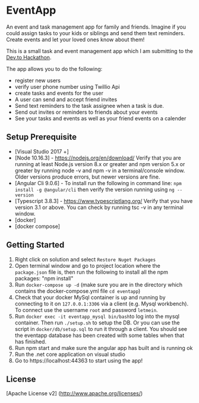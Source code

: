 # EventApp
An event and task management app for family and friends. Imagine if you could assign tasks to your kids or siblings and send them text reminders. Create events and let your loved ones know about them!

This is a small task and event management app which I am submitting to the [Dev.to Hackathon](https://dev.to/devteam/announcing-the-twilio-hackathon-on-dev-2lh8).

The app allows you to do the following:
- register new users
- verify user phone number using Twillio Api
- create tasks and events for the user
- A user can send and accept friend invites
- Send text reminders to the task assignee when a task is due.
- Send out invites or reminders to friends about your events 
- See your tasks and events as well as your friend events on a calender

## Setup Prerequisite 

- [Visual Studio 2017 +]
- [Node 10.16.3] - https://nodejs.org/en/download/ 
Verify that you are running at least Node.js version 8.x or greater and npm version 5.x or greater by running node -v and npm -v in a terminal/console window. Older versions produce errors, but newer versions are fine.
- [Angular Cli 9.0.6] - To install run the following in command line: `npm install -g @angular/cli` then verify the version running using `ng --version`
- [Typescript 3.8.3] - https://www.typescriptlang.org/ Verify that you have version 3.1 or above. You can check by running tsc -v in any terminal window.
- [docker]
- [docker compose]

## Getting Started

1. Right click on solution and select `Restore Nuget Packages`
2. Open terminal window and go to project location where the `package.json` file is, then run the following to install all the npm packages: "npm install"
3. Run `docker-compose up -d` (make sure you are in the directory which contains the docker-compose.yml file `cd eventapp`)
4. Check that your docker MySql container is up and running by connecting to it on `127.0.0.1:3306` via a client (e.g. Mysql workbench). To connect use the username `root` and password `letmein`. 
5. Run `docker exec -it eventapp_mysql bin/bash`to log into the mysql container. Then run `./setup.sh` to setup the DB. Or you can use the script in `docker/db/setup.sql` to run it through a client. You should see the eventapp database has been created with some tables when that has finished.
5. Run npm start and make sure the angular app has built and is running ok
6. Run the .net core application on visual studio
7. Go to https://localhost:44363 to start using the app!

## License

[Apache License v2] (http://www.apache.org/licenses/)
